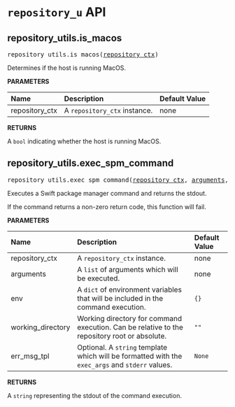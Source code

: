 <!-- Generated with Stardoc, Do Not Edit! -->
# `repository_u` API


<a id="#repository_utils.is_macos"></a>

## repository_utils.is_macos

<pre>
repository_utils.is_macos(<a href="#repository_utils.is_macos-repository_ctx">repository_ctx</a>)
</pre>

Determines if the host is running MacOS.

**PARAMETERS**


| Name  | Description | Default Value |
| :------------- | :------------- | :------------- |
| <a id="repository_utils.is_macos-repository_ctx"></a>repository_ctx |  A <code>repository_ctx</code> instance.   |  none |

**RETURNS**

A `bool` indicating whether the host is running MacOS.


<a id="#repository_utils.exec_spm_command"></a>

## repository_utils.exec_spm_command

<pre>
repository_utils.exec_spm_command(<a href="#repository_utils.exec_spm_command-repository_ctx">repository_ctx</a>, <a href="#repository_utils.exec_spm_command-arguments">arguments</a>, <a href="#repository_utils.exec_spm_command-env">env</a>, <a href="#repository_utils.exec_spm_command-working_directory">working_directory</a>, <a href="#repository_utils.exec_spm_command-err_msg_tpl">err_msg_tpl</a>)
</pre>

Executes a Swift package manager command and returns the stdout.

If the command returns a non-zero return code, this function will fail.


**PARAMETERS**


| Name  | Description | Default Value |
| :------------- | :------------- | :------------- |
| <a id="repository_utils.exec_spm_command-repository_ctx"></a>repository_ctx |  A <code>repository_ctx</code> instance.   |  none |
| <a id="repository_utils.exec_spm_command-arguments"></a>arguments |  A <code>list</code> of arguments which will be executed.   |  none |
| <a id="repository_utils.exec_spm_command-env"></a>env |  A <code>dict</code> of environment variables that will be included in the command execution.   |  <code>{}</code> |
| <a id="repository_utils.exec_spm_command-working_directory"></a>working_directory |  Working directory for command execution. Can be relative to the repository root or absolute.   |  <code>""</code> |
| <a id="repository_utils.exec_spm_command-err_msg_tpl"></a>err_msg_tpl |  Optional. A <code>string</code> template which will be formatted with the <code>exec_args</code> and <code>stderr</code> values.   |  <code>None</code> |

**RETURNS**

A `string` representing the stdout of the command execution.


